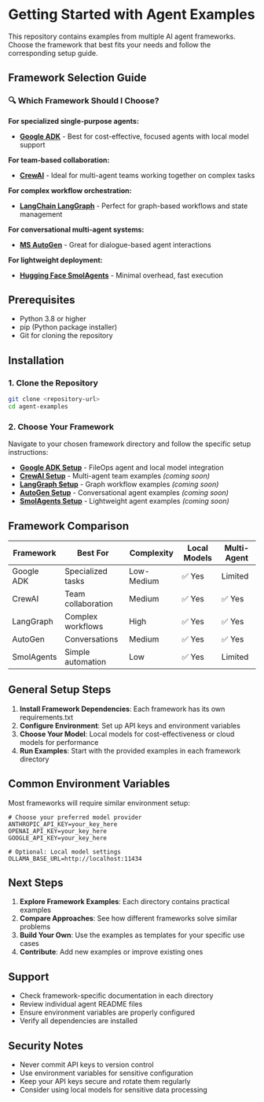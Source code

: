 # Getting Started with Agent Examples

This repository contains examples from multiple AI agent frameworks. Choose the framework that best fits your needs and follow the corresponding setup guide.

## Framework Selection Guide

### 🔍 Which Framework Should I Choose?

**For specialized single-purpose agents:**
- **[Google ADK](Google%20ADK/)** - Best for cost-effective, focused agents with local model support

**For team-based collaboration:**
- **[CrewAI](CrewAI/)** - Ideal for multi-agent teams working together on complex tasks

**For complex workflow orchestration:**
- **[LangChain LangGraph](LangChain%20LangGraph/)** - Perfect for graph-based workflows and state management

**For conversational multi-agent systems:**
- **[MS AutoGen](MS%20AutoGen/)** - Great for dialogue-based agent interactions

**For lightweight deployment:**
- **[Hugging Face SmolAgents](Hugging%20Face%20SmolAgents/)** - Minimal overhead, fast execution

## Prerequisites

- Python 3.8 or higher
- pip (Python package installer)
- Git for cloning the repository

## Installation

### 1. Clone the Repository

```bash
git clone <repository-url>
cd agent-examples
```

### 2. Choose Your Framework

Navigate to your chosen framework directory and follow the specific setup instructions:

- **[Google ADK Setup](Google%20ADK/getting-started.md)** - FileOps agent and local model integration
- **[CrewAI Setup](CrewAI/getting-started.md)** - Multi-agent team examples *(coming soon)*
- **[LangGraph Setup](LangChain%20LangGraph/getting-started.md)** - Graph workflow examples *(coming soon)*
- **[AutoGen Setup](MS%20AutoGen/getting-started.md)** - Conversational agent examples *(coming soon)*
- **[SmolAgents Setup](Hugging%20Face%20SmolAgents/getting-started.md)** - Lightweight agent examples *(coming soon)*

## Framework Comparison

| Framework | Best For | Complexity | Local Models | Multi-Agent |
|-----------|----------|------------|--------------|-------------|
| Google ADK | Specialized tasks | Low-Medium | ✅ Yes | Limited |
| CrewAI | Team collaboration | Medium | ✅ Yes | ✅ Yes |
| LangGraph | Complex workflows | High | ✅ Yes | ✅ Yes |
| AutoGen | Conversations | Medium | ✅ Yes | ✅ Yes |
| SmolAgents | Simple automation | Low | ✅ Yes | Limited |

## General Setup Steps

1. **Install Framework Dependencies**: Each framework has its own requirements.txt
2. **Configure Environment**: Set up API keys and environment variables
3. **Choose Your Model**: Local models for cost-effectiveness or cloud models for performance
4. **Run Examples**: Start with the provided examples in each framework directory

## Common Environment Variables

Most frameworks will require similar environment setup:

```env
# Choose your preferred model provider
ANTHROPIC_API_KEY=your_key_here
OPENAI_API_KEY=your_key_here
GOOGLE_API_KEY=your_key_here

# Optional: Local model settings
OLLAMA_BASE_URL=http://localhost:11434
```

## Next Steps

1. **Explore Framework Examples**: Each directory contains practical examples
2. **Compare Approaches**: See how different frameworks solve similar problems
3. **Build Your Own**: Use the examples as templates for your specific use cases
4. **Contribute**: Add new examples or improve existing ones

## Support

- Check framework-specific documentation in each directory
- Review individual agent README files
- Ensure environment variables are properly configured
- Verify all dependencies are installed

## Security Notes

- Never commit API keys to version control
- Use environment variables for sensitive configuration
- Keep your API keys secure and rotate them regularly
- Consider using local models for sensitive data processing